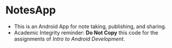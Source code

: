 # NotesApp
- This is an Android App for note taking, publishing, and sharing.
- Academic Integrity reminder: **Do Not Copy** this code for the assignments of *Intro to Android Development*.
